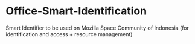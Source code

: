 # Office-Smart-Identification
Smart Identifier to be used on Mozilla Space Community of Indonesia (for identification and access + resource management)

